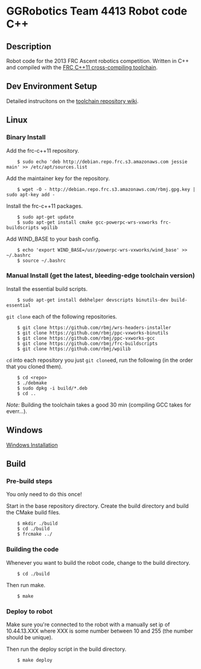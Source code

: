 GGRobotics Team 4413 Robot code C++
===================================

## Description ##
Robot code for the 2013 FRC Ascent robotics competition. Written in C++ and
compiled with the [FRC C++11 cross-compiling toolchain](http://firstforge.wpi.edu/sf/projects/c--11_toochain).


## Dev Environment Setup ##

Detailed instrucitons on the
[toolchain repository wiki](http://firstforge.wpi.edu/sf/wiki/do/viewPage/projects.c--11_toochain/wiki/ManualInstall).


## Linux ##

### Binary Install ####

Add the frc-c++11 repository.

        $ sudo echo 'deb http://debian.repo.frc.s3.amazonaws.com jessie main' >> /etc/apt/sources.list

Add the maintainer key for the repository.

        $ wget -O - http://debian.repo.frc.s3.amazonaws.com/rbmj.gpg.key | sudo apt-key add -

Install the frc-c++11 packages.

        $ sudo apt-get update
        $ sudo apt-get install cmake gcc-powerpc-wrs-vxworks frc-buildscripts wpilib

Add WIND_BASE to your bash config.

        $ echo 'export WIND_BASE=/usr/powerpc-wrs-vxworks/wind_base' >> ~/.bashrc
        $ source ~/.bashrc


### Manual Install (get the latest, bleeding-edge toolchain version) ###

Install the essential build scripts.

        $ sudo apt-get install debhelper devscripts binutils-dev build-essential

`git clone` each of the following repositories.

        $ git clone https://github.com/rbmj/wrs-headers-installer
        $ git clone https://github.com/rbmj/ppc-vxworks-binutils
        $ git clone https://github.com/rbmj/ppc-vxworks-gcc
        $ git clone https://github.com/rbmj/frc-buildscripts
        $ git clone https://github.com/rbmj/wpilib

`cd` into each repository you just `git clone`ed, run the following (in the order that you cloned them).

        $ cd <repo>
        $ ./debmake
        $ sudo dpkg -i build/*.deb
        $ cd ..

*Note:* Building the toolchain takes a good 30 min (compiling GCC takes for everr...).


## Windows ##
[Windows Installation](http://firstforge.wpi.edu/sf/wiki/do/viewPage/projects.c--11_toochain/wiki/BinaryInstall)


## Build ##

### Pre-build steps ###

You only need to do this once!

Start in the base repository directory. Create the build directory and build
the CMake build files.

        $ mkdir ./build
        $ cd ./build
        $ frcmake ../

### Building the code ###

Whenever you want to build the robot code, change to the build directory.

        $ cd ./build

Then run make.

        $ make

### Deploy to robot ###

Make sure you're connected to the robot with a manually set ip of 10.44.13.XXX
where XXX is some number between 10 and 255 (the number should be unique).

Then run the deploy script in the build directory.

        $ make deploy
